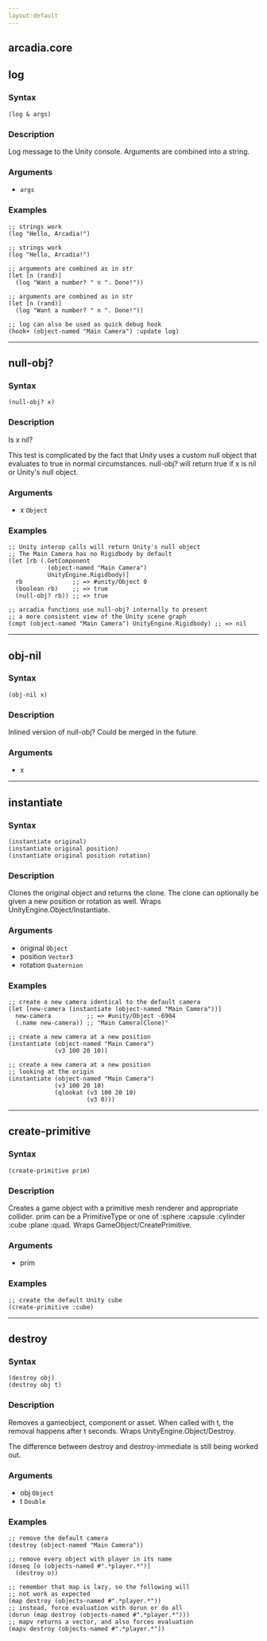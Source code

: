 ```yaml
---
layout:default
---
```


## arcadia.core

## log

### Syntax
`(log & args)`

### Description
Log message to the Unity console. Arguments are combined into a string.

### Arguments
* `args`

### Examples
```
;; strings work
(log "Hello, Arcadia!")
```

```
;; strings work
(log "Hello, Arcadia!")
```

```
;; arguments are combined as in str
(let [n (rand)]
  (log "Want a number? " n ". Done!"))
```

```
;; arguments are combined as in str
(let [n (rand)]
  (log "Want a number? " n ". Done!"))
```

```
;; log can also be used as quick debug hook
(hook+ (object-named "Main Camera") :update log)
```

---

## null-obj?

### Syntax
`(null-obj? x)`

### Description
Is x nil?

This test is complicated by the fact that Unity uses a custom null object that evaluates to true in normal circumstances. null-obj? will return true if x is nil or Unity's null object.


### Arguments
* x `Object`

### Examples

```
;; Unity interop calls will return Unity's null object
;; The Main Camera has no Rigidbody by default
(let [rb (.GetComponent
           (object-named "Main Camera")
           UnityEngine.Rigidbody)]
  rb              ;; => #unity/Object 0
  (boolean rb)    ;; => true
  (null-obj? rb)) ;; => true
```

```
;; arcadia functions use null-obj? internally to present
;; a more consistent view of the Unity scene graph
(cmpt (object-named "Main Camera") UnityEngine.Rigidbody) ;; => nil
```

---

## obj-nil

### Syntax
`(obj-nil x)`

### Description
Inlined version of null-obj? Could be merged in the future.

### Arguments
* x

---

## instantiate

### Syntax
`(instantiate original)`  
`(instantiate original position)`  
`(instantiate original position rotation)`

### Description
Clones the original object and returns the clone. The clone can optionally be given a new position or rotation as well. Wraps UnityEngine.Object/Instantiate.


### Arguments
* original `Object`
* position `Vector3`
* rotation `Quaternion`

### Examples
```
;; create a new camera identical to the default camera   
(let [new-camera (instantiate (object-named "Main Camera"))]
  new-camera          ;; => #unity/Object -6904
  (.name new-camera)) ;; "Main Camera(Clone)"
```

```
;; create a new camera at a new position
(instantiate (object-named "Main Camera")
             (v3 100 20 10))
```

```
;; create a new camera at a new position
;; looking at the origin
(instantiate (object-named "Main Camera")
             (v3 100 20 10)
             (qlookat (v3 100 20 10)
                      (v3 0)))
```

---

## create-primitive

### Syntax
`(create-primitive prim)`

### Description
Creates a game object with a primitive mesh renderer and appropriate collider. prim can be a PrimitiveType or one of :sphere :capsule :cylinder :cube :plane :quad. Wraps GameObject/CreatePrimitive.

### Arguments
* prim

### Examples
```
;; create the default Unity cube
(create-primitive :cube)
```

---

## destroy

### Syntax
`(destroy obj)`  
`(destroy obj t)`  

### Description
Removes a gameobject, component or asset. When called with t, the removal happens after t seconds. Wraps UnityEngine.Object/Destroy.

The difference between destroy and destroy-immediate is still being worked out.


### Arguments
* obj `Object`
* t `Double`

### Examples
```
;; remove the default camera
(destroy (object-named "Main Camera"))
```

```
;; remove every object with player in its name
(doseq [o (objects-named #".*player.*")]
  (destroy o))
```

```
;; remember that map is lazy, so the following will
;; not work as expected
(map destroy (objects-named #".*player.*"))
;; instead, force evaluation with dorun or do all
(dorun (map destroy (objects-named #".*player.*")))
;; mapv returns a vector, and also forces evaluation
(mapv destroy (objects-named #".*player.*"))
```